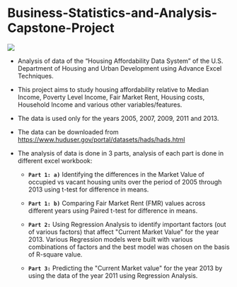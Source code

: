 # Business-Statistics-and-Analysis-Capstone-Project

<img src = "https://github.com/Laxman-Lakhan/Business-Statistics-and-Analysis-Capstone-Project/blob/49cbb625aa74f5239f0ecea129a22728fe219f11/Data/IMAGES/Rice%20University.png">

- Analysis of data of the “Housing Affordability Data System” of the U.S. Department of Housing and Urban Development using Advance Excel Techniques. 

- This project aims to study housing affordability relative to Median Income, Poverty Level Income, Fair Market Rent, Housing costs, Household Income and various other variables/features. 
- The data is used only for the years 2005, 2007, 2009, 2011 and 2013.
- The data can be downloaded from https://www.huduser.gov/portal/datasets/hads/hads.html

- The analysis of data is done in 3 parts, analysis of each part is done in different excel workbook:

    - **`Part 1: a)`** Identifying the differences in the Market Value of occupied vs vacant housing units over the period of 2005 through 2013 using t-test for difference in means.

    - **`Part 1: b)`** Comparing Fair Market Rent (FMR) values across different years using Paired t-test for difference in means.

    - **`Part 2:`** Using Regression Analysis to identify important factors (out of various factors) that affect "Current Market Value" for the year 2013. Various Regression models were built with various combinations of factors and the best model was chosen on the basis of R-square value.

    - **`Part 3:`** Predicting the "Current Market value" for the year 2013 by using the data of the year 2011 using Regression Analysis.
